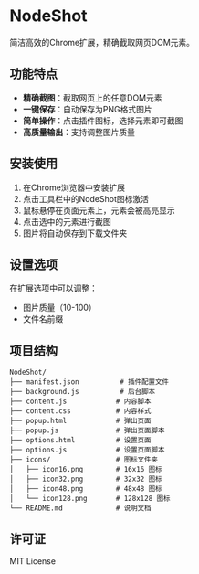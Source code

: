 # NodeShot

简洁高效的Chrome扩展，精确截取网页DOM元素。

## 功能特点

- **精确截图**：截取网页上的任意DOM元素
- **一键保存**：自动保存为PNG格式图片
- **简单操作**：点击插件图标，选择元素即可截图
- **高质量输出**：支持调整图片质量

## 安装使用

1. 在Chrome浏览器中安装扩展
2. 点击工具栏中的NodeShot图标激活
3. 鼠标悬停在页面元素上，元素会被高亮显示
4. 点击选中的元素进行截图
5. 图片将自动保存到下载文件夹

## 设置选项

在扩展选项中可以调整：

- 图片质量（10-100）
- 文件名前缀

## 项目结构

```
NodeShot/
├── manifest.json          # 插件配置文件
├── background.js          # 后台脚本
├── content.js            # 内容脚本
├── content.css           # 内容样式
├── popup.html            # 弹出页面
├── popup.js              # 弹出页面脚本
├── options.html          # 设置页面
├── options.js            # 设置页面脚本
├── icons/                # 图标文件夹
│   ├── icon16.png        # 16x16 图标
│   ├── icon32.png        # 32x32 图标
│   ├── icon48.png        # 48x48 图标
│   └── icon128.png       # 128x128 图标
└── README.md             # 说明文档
```

## 许可证

MIT License